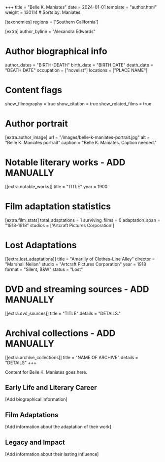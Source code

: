 +++
title = "Belle K. Maniates"
date = 2024-01-01
template = "author.html"
weight = 130114  # Sorts by: Maniates

[taxonomies]
regions = ['Southern California']

[extra]
author_byline = "Alexandra Edwards"

# Author biographical info
author_dates = "BIRTH-DEATH"
birth_date = "BIRTH DATE"
death_date = "DEATH DATE"
occupation = ["novelist"]
locations = ["PLACE NAME"]

# Content flags
show_filmography = true
show_citation = true
show_related_films = true

# Author portrait
[extra.author_image]
url = "/images/belle-k-maniates-portrait.jpg"
alt = "Belle K. Maniates portrait"
caption = "Belle K. Maniates. Caption needed."

# Notable literary works - ADD MANUALLY
[[extra.notable_works]]
title = "TITLE"
year = 1900

# Film adaptation statistics
[extra.film_stats]
total_adaptations = 1
surviving_films = 0
adaptation_span = "1918-1918"
studios = ['Artcraft Pictures Corporation']
# Lost Adaptations
[[extra.lost_adaptations]]
title = "Amarilly of Clothes-Line Alley"
director = "Marshall Neilan"
studio = "Artcraft Pictures Corporation"
year = 1918
format = "Silent, B&W"
status = "Lost"


# DVD and streaming sources - ADD MANUALLY
[[extra.dvd_sources]]
title = "TITLE"
details = "DETAILS."

# Archival collections - ADD MANUALLY
[[extra.archive_collections]]
title = "NAME OF ARCHIVE"
details = "DETAILS"
+++

Content for Belle K. Maniates goes here. 

## Early Life and Literary Career

[Add biographical information]

## Film Adaptations

[Add information about the adaptation of their work]

## Legacy and Impact

[Add information about their lasting influence]

